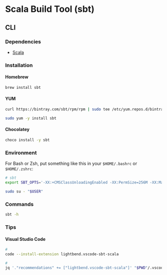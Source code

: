 # Scala Build Tool (sbt)

## CLI

### Dependencies

- [Scala](/scala-lang.md)

### Installation

#### Homebrew

```sh
brew install sbt
```

#### YUM

```sh
curl https://bintray.com/sbt/rpm/rpm | sudo tee /etc/yum.repos.d/bintray-sbt-rpm.repo

sudo yum -y install sbt
```

#### Chocolatey

```sh
choco install -y sbt
```

### Environment

For Bash or Zsh, put something like this in your `$HOME/.bashrc` or `$HOME/.zshrc`:

```sh
# sbt
export SBT_OPTS='-XX:+CMSClassUnloadingEnabled -XX:PermSize=256M -XX:MaxPermSize=512M'
```

```sh
sudo su - "$USER"
```

### Commands

```sh
sbt -h
```

### Tips

#### Visual Studio Code

```sh
#
code --install-extension lightbend.vscode-sbt-scala

#
jq '."recommendations" += ["lightbend.vscode-sbt-scala"]' "$PWD"/.vscode/extensions.json | sponge "$PWD"/.vscode/extensions.json
```
